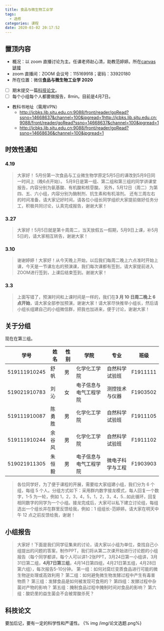 ```yaml
---
title: 食品与微生物工业学
tags:
  - 选修
categories: 课程
date: 2020-03-02 20:17:52
---
```


## 置顶内容

- 概况：以 zoom 直播讨论为主。任课老师赵心清，助教范婷婷。所在[canvas 链接](https://oc.sjtu.edu.cn/courses/16864)
- zoom 直播间：ZOOM 会议号：115169918；密码：33920180
- 所在位置：微信**食品与微生物工业学 2020**
- [ ] 期末提交一篇[科技论文](#科技论文)。
- [ ] 每个小组每个人都要做报告，8min。目前是4月7日。
- 教科书地址（需用VPN）
  - <http://jcbks.lib.sjtu.edu.cn:9088/front/reader/goRead?ssno=14668637&channel=100&jpgread=1http://jcbks.lib.sjtu.edu.cn:9088/front/reader/goRead?ssno=14668637&channel=100&jpgread=1>
  - <http://jcbks.lib.sjtu.edu.cn:9088/front/reader/goRead?ssno=14668636&channel=100&jpgread=1>

## 时效性通知

### 4.19

> 大家好！
> 5月份第一次食品与工业微生物学原定5月5日的课改到5月9日同一时间上（晚6点开始）。
> 5月9日是第一组、第二组和第三组的同学讲课堂报告，内容分别为氨基酸、有机酸和核苷酸。
> 另外，5月12日（周二）为第四、五、六小组，内容分别为酶制剂、抗生素和有机溶剂。
> 还有三周左右的时间准备，请大家记好时间，请各位小组长同学组织大家提前做好任务分工，积极共同讨论，认真完成报告，谢谢大家！

<!--more-->

### 3.27

> 大家好！5月5日就是第十周周二，当天放假五一假期，5月9日上课，补5月5日的，请大家相互转告，谢谢大家！

### 3.10

> 谢谢婷婷！大家好！从今天晚上开始，以后我们每周二晚上六点准时开始上课，今天是一节课左右的预演课，我们每次课都有签到，请大家提前进入ZOOM进行签到，上课后结束签到。谢谢大家！

### 3.3

> 上面写错了，预演时间和上课时间是一样的，我们在**3 月 10 日周二晚上 6 点开始**，请大家全部参加预演，谢谢大家！请大家尽快推举小组长，然后请小组长组建自己的小组微信群，把我也加进来，便于讨论，谢谢大家！

## 关于分组

现在在第三组。

| 学号         | 姓名   | 性别 | 学院                   | 专业             | 班级     |
| ------------ | ------ | ---- | ---------------------- | ---------------- | -------- |
| 519111910245 | 舒帆   | 男   | 化学化工学院           | 自然科学试验班   | F1911111 |
| 519021910783 | 刘沁   | 女   | 电子信息与电气工程学院 | 测控技术与仪器   | F1903502 |
| 519111910087 | 陈勇胜 | 男   | 化学化工学院           | 自然科学试验班   | F1911105 |
| 519111910244 | 余谷风 | 男   | 化学化工学院           | 自然科学试验班   | F1911102 |
| 519021911305 | 朱恒毅 | 男   | 电子信息与电气工程学院 | 微电子科学与工程 | F1903903 |

> 各位同学好，为了便于课程的开展，需要给大家组建小组，我们分为 6 个组，每组 5 个人。分组方式如下：采用群内数字接龙模式，每人回复一个数字，1-5 为一轮，例如 1，2，3，4，5，1，2，3，4，5...如此循环，回复相同数字的同学为一个小组。接龙完成后，大家可以私下建立讨论组，每组选出一个组长并在群里反馈给我，例如：1 组组长-范婷婷。请大家在明天中午 12 点之前反馈给我，谢谢！

## 小组报告

> 大家好！下面是我们同学征集来的讨论，请大家以小组为单位，查找自己小组提出的问题的答案，制作PPT，我们将从第二次课开始进行讨论题的小组报告（每个同学都讲，每个人可以讲1-2张PPT，3月24日第一小组讲，3月31日第二组，**4月7日第三组**，4月14日第四组，4月21日第五组，4月28日第六组），每次报告5-10分钟。
> 第一组：如何对腐烂变质食品进行可能的微生物逆处理或高效利用？
> 第二组：如何避免微生物发酵过程中产生有毒害物质？
> 第三组：发酵食品是如何被发现可食用的？
> 第四组：发酵过程中杂菌对产物的影响？
> 第五组：腌制食品过程中腌制时间对食品的影响？
> 第六组：酸奶里的益生菌会不会被胃酸杀死？

## 科技论文

要加后记，要有一定的科学性和严谨性。
{% img /img/论文选题.png%}
